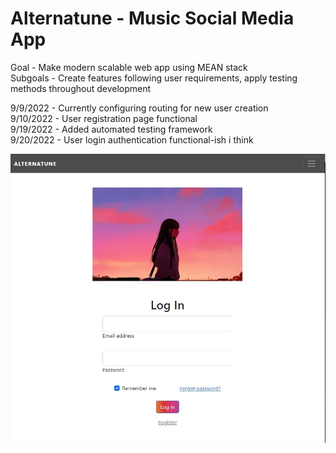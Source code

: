 # Alternatune - Music Social Media App
Goal - Make modern scalable web app using MEAN stack\
Subgoals - Create features following user requirements, apply testing methods throughout development

9/9/2022 - Currently configuring routing for new user creation\
9/10/2022 - User registration page functional\
9/19/2022 - Added automated testing framework\
9/20/2022 - User login authentication functional-ish i think


![My Image](alternatuneCover.jpg)
